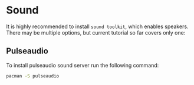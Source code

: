 # Sound

It is highly recommended to install `sound toolkit`, which enables speakers. There may be multiple options, but current tutorial so far covers only one:

## Pulseaudio

To install pulseaudio sound server run the following command:

```sh
pacman -S pulseaudio
```

